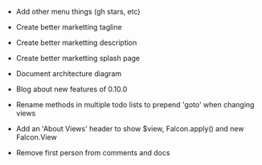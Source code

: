 
* Add other menu things (gh stars, etc)
* Create better marketting tagline
* Create better marketting description
* Create better marketting splash page
* Document architecture diagram
* Blog about new features of 0.10.0

* Rename methods in multiple todo lists to prepend 'goto' when changing views
* Add an 'About Views' header to show $view, Falcon.apply() and new Falcon.View
* Remove first person from comments and docs